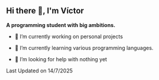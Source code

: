 ##  Hi there 👋, I'm Víctor
**A programming student with big ambitions.**

- 🔭 I’m currently working on personal projects

- 🌱 I’m currently learning various programming languages.

- 🤝 I’m looking for help with nothing yet

Last Updated on 14/7/2025

<!--
**Vicgomz/Vicgomz** is a ✨ _special_ ✨ repository because its `README.md` (this file) appears on your GitHub profile.

Here are some ideas to get you started:

- 🔭 I’m currently working on ...
- 🌱 I’m currently learning ...
- 👯 I’m looking to collaborate on ...
- 🤔 I’m looking for help with ...
- 💬 Ask me about ...
- 📫 How to reach me: ...
- 😄 Pronouns: ...
- ⚡ Fun fact: ...
-->
